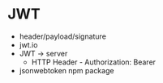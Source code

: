 # JWT
* header/payload/signature
* jwt.io
* JWT -> server
  - HTTP Header - Authorization: Bearer <JWT>
* jsonwebtoken npm package
